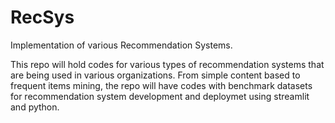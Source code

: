 # RecSys
Implementation of various Recommendation Systems. 

This repo will hold codes for various types of recommendation systems that are being used in various organizations. From simple content based to frequent items mining, the repo will have codes with benchmark datasets for recommendation system development and deploymet using streamlit and python.
